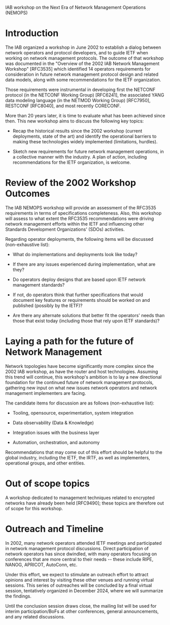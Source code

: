 IAB workshop on the Next Era of Network Management Operations (NEMOPS)

# Introduction

The IAB organized a workshop in June 2002 to establish a
dialog between network operators and protocol developers, and to guide
IETF when working on network management protocols. The
outcome of that workshop was documented in the "Overview of the 2002 IAB Network Management 
Workshop" [RFC3535] which identified 14 operators requirements for consideration 
in future network management protocol design and related data models, along with some 
recommendations for the IETF organization.

Those requirements were instrumental in developing first the NETCONF
protocol (in the NETCONF Working Group) [RFC6241], the associated YANG
data modeling language (in the NETMOD Working Group) [RFC7950], 
RESTCONF [RFC8040], and most recently CORECONF.

More than 20 years later, it is time to evaluate what has been achieved since
then. This new workshop aims to discuss the following key topics:

- Recap the historical results since the 2002 workshop (current deployments,
  state of the art) and identify the operational barriers to making these
  technologies widely implemented (limitations, hurdles).

- Sketch new requirements for future network management operations, in a
  collective manner with the industry. A plan of action, including
  recommendations for the IETF organization, is welcome.

# Review of the 2002 Workshop Outcomes

The IAB NEMOPS workshop will provide an assessment of the RFC3535 requirements
in terms of specifications completeness. Also, this workshop will assess to what
extent the RFC3535 recommendations were driving network management efforts
within the IETF and influencing other Standards Development Organizations' (SDOs) activities. 

Regarding operator deployments, the following items will be discussed (non-exhaustive list):

- What do implementations and deployments look like today?

- If there are any issues experienced during implementation, what are they?

- Do operators deploy designs that are based upon IETF network management standards?

- If not, do operators think that further specifications that would document key features
  or requirements should be worked on and published (possibly by the IETF)? 

- Are there any alternate solutions that better fit the operators' needs
  than those that exist today (including those that rely upon IETF standards)? 

# Laying a path for the future of Network Management

Network topologies have become significantly more complex since the
2002 IAB workshop, as have the router and host technologies. 
Assuming this trend will continue, this workshop's ambition is
to lay a new directional foundation for the continued
future of network management protocols, gathering new input on 
what new issues network operators and network management implementers are facing.

The candidate items for discussion are as follows (non-exhaustive list):

- Tooling, opensource, experimentation, system integration

- Data observability (Data & Knowledge)

- Integration issues with the business layer

- Automation, orchestration, and autonomy 

Recommendations that may come out of this effort should be helpful 
to the global industry, including the IETF, the IRTF, as well as
implementers, operational groups, and other entities.

# Out of scope topics

A workshop dedicated to management techniques related to encrypted
networks have already been held [RFC9490]; these topics are therefore out of
scope for this workshop.

# Outreach and Timeline

In 2002, many network operators attended IETF meetings and
participated in network management protocol discussions. Direct
participation of network operators has since dwindled, with many
operators focusing on conferences that are more central to their
needs -- these include RIPE, NANOG, APRICOT, AutoConn, etc.

Under this effort, we expect to stimulate an outreach effort to
attract opinions and interest by visiting these other venues and running 
virtual sessions. This series of outreaches will be concluded by a final
virtual session, tentatively organized in December 2024, where we will
summarize the findings. 

Until the conclusion session draws close, the mailing list will be
used for interim participation/BoFs at other conferences, general
announcements, and any related discussions.
